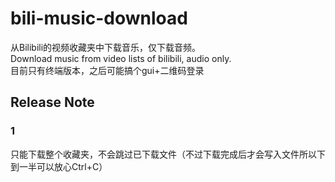 # bili-music-download
从Bilibili的视频收藏夹中下载音乐，仅下载音频。  
Download music from video lists of bilibili, audio only.  
目前只有终端版本，之后可能搞个gui+二维码登录  
## Release Note  
### 1  
只能下载整个收藏夹，不会跳过已下载文件（不过下载完成后才会写入文件所以下到一半可以放心Ctrl+C）
